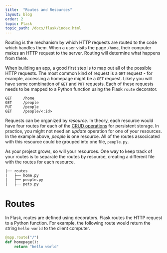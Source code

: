 ```yaml
---
title:  "Routes and Resources"
layout: blog
order: 2
topic: Flask
topic_path: /docs/flask/index.html
---
```

Routing is the mechanism by which HTTP requests are routed to the code which handles them. When a user visits the page `/home`, their computer makes an HTTP request to the server. Routing will determine what happens from there.

When building an app, a good first step is to map out all of the possible HTTP requests. The most common kind of request is a `GET` request - for example, accessing a homepage might be a `GET` request. Likely you will have some combination of `GET` and `PUT` requests. Each of these requests needs to be mapped to a Python function  using the Flask `route` decorator.
```
GET 	/home
GET 	/people
PUT 	/people
GET 	/people/<:id>
```

Requests can be organized by *resource*. In theory, each resource would have four routes for each of the [CRUD operations](https://en.wikipedia.org/wiki/Create,_read,_update_and_delete) for persistent storage. In practice, you might not need an *update* operation for one of your resources. In the example above, *people* is one resource. All of the routes associcated with this resource could be grouped into one file, `people.py`.

As your project grows, so will your resources. One way to keep track of your routes is to separate the routes by resource, creating a different file with the routes for each resource.
```
├── routes
|	├── home.py
|	├── people.py
|	├── pets.py
```

# Routes
In Flask, routes are defined using decorators. Flask routes the HTTP request to a Python function. For example, the following route would return the string `hello world` to the client computer. 

```python
@app.route("/")
def homepage():
    return "hello world"
```
